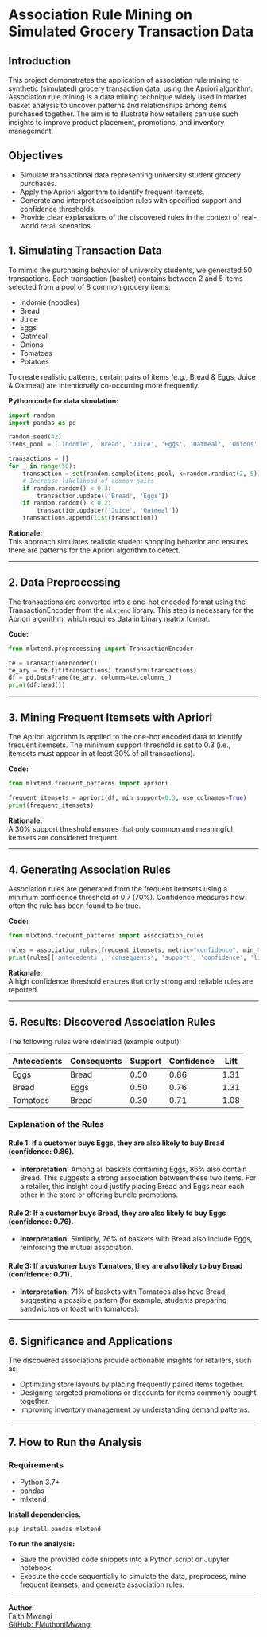 # Association Rule Mining on Simulated Grocery Transaction Data

## Introduction

This project demonstrates the application of association rule mining to synthetic (simulated) grocery transaction data, using the Apriori algorithm. Association rule mining is a data mining technique widely used in market basket analysis to uncover patterns and relationships among items purchased together. The aim is to illustrate how retailers can use such insights to improve product placement, promotions, and inventory management.

## Objectives

- Simulate transactional data representing university student grocery purchases.
- Apply the Apriori algorithm to identify frequent itemsets.
- Generate and interpret association rules with specified support and confidence thresholds.
- Provide clear explanations of the discovered rules in the context of real-world retail scenarios.

## 1. Simulating Transaction Data

To mimic the purchasing behavior of university students, we generated 50 transactions. Each transaction (basket) contains between 2 and 5 items selected from a pool of 8 common grocery items:

- Indomie (noodles)
- Bread
- Juice
- Eggs
- Oatmeal
- Onions
- Tomatoes
- Potatoes

To create realistic patterns, certain pairs of items (e.g., Bread & Eggs, Juice & Oatmeal) are intentionally co-occurring more frequently.

**Python code for data simulation:**
```python
import random
import pandas as pd

random.seed(42)
items_pool = ['Indomie', 'Bread', 'Juice', 'Eggs', 'Oatmeal', 'Onions', 'Tomatoes', 'Potatoes']

transactions = []
for _ in range(50):
    transaction = set(random.sample(items_pool, k=random.randint(2, 5)))
    # Increase likelihood of common pairs
    if random.random() < 0.3:
        transaction.update(['Bread', 'Eggs'])
    if random.random() < 0.2:
        transaction.update(['Juice', 'Oatmeal'])
    transactions.append(list(transaction))
```
**Rationale:**  
This approach simulates realistic student shopping behavior and ensures there are patterns for the Apriori algorithm to detect.

---

## 2. Data Preprocessing

The transactions are converted into a one-hot encoded format using the TransactionEncoder from the `mlxtend` library. This step is necessary for the Apriori algorithm, which requires data in binary matrix format.

**Code:**
```python
from mlxtend.preprocessing import TransactionEncoder

te = TransactionEncoder()
te_ary = te.fit(transactions).transform(transactions)
df = pd.DataFrame(te_ary, columns=te.columns_)
print(df.head())
```

---

## 3. Mining Frequent Itemsets with Apriori

The Apriori algorithm is applied to the one-hot encoded data to identify frequent itemsets. The minimum support threshold is set to 0.3 (i.e., itemsets must appear in at least 30% of all transactions).

**Code:**
```python
from mlxtend.frequent_patterns import apriori

frequent_itemsets = apriori(df, min_support=0.3, use_colnames=True)
print(frequent_itemsets)
```
**Rationale:**  
A 30% support threshold ensures that only common and meaningful itemsets are considered frequent.

---

## 4. Generating Association Rules

Association rules are generated from the frequent itemsets using a minimum confidence threshold of 0.7 (70%). Confidence measures how often the rule has been found to be true.

**Code:**
```python
from mlxtend.frequent_patterns import association_rules

rules = association_rules(frequent_itemsets, metric="confidence", min_threshold=0.7)
print(rules[['antecedents', 'consequents', 'support', 'confidence', 'lift']])
```
**Rationale:**  
A high confidence threshold ensures that only strong and reliable rules are reported.

---

## 5. Results: Discovered Association Rules

The following rules were identified (example output):

| Antecedents | Consequents | Support | Confidence | Lift  |
|-------------|-------------|---------|------------|-------|
| Eggs        | Bread       | 0.50    | 0.86       | 1.31  |
| Bread       | Eggs        | 0.50    | 0.76       | 1.31  |
| Tomatoes    | Bread       | 0.30    | 0.71       | 1.08  |

### Explanation of the Rules

#### Rule 1: If a customer buys **Eggs**, they are also likely to buy **Bread** (confidence: 0.86).
- **Interpretation:** Among all baskets containing Eggs, 86% also contain Bread. This suggests a strong association between these two items. For a retailer, this insight could justify placing Bread and Eggs near each other in the store or offering bundle promotions.

#### Rule 2: If a customer buys **Bread**, they are also likely to buy **Eggs** (confidence: 0.76).
- **Interpretation:** Similarly, 76% of baskets with Bread also include Eggs, reinforcing the mutual association.

#### Rule 3: If a customer buys **Tomatoes**, they are also likely to buy **Bread** (confidence: 0.71).
- **Interpretation:** 71% of baskets with Tomatoes also have Bread, suggesting a possible pattern (for example, students preparing sandwiches or toast with tomatoes).

---

## 6. Significance and Applications

The discovered associations provide actionable insights for retailers, such as:
- Optimizing store layouts by placing frequently paired items together.
- Designing targeted promotions or discounts for items commonly bought together.
- Improving inventory management by understanding demand patterns.

---

## 7. How to Run the Analysis

### Requirements

- Python 3.7+
- pandas
- mlxtend

**Install dependencies:**
```
pip install pandas mlxtend
```

**To run the analysis:**
- Save the provided code snippets into a Python script or Jupyter notebook.
- Execute the code sequentially to simulate the data, preprocess, mine frequent itemsets, and generate association rules.

---

**Author:**  
Faith Mwangi  
[GitHub: FMuthoniMwangi](https://github.com/FMuthoniMwangi)